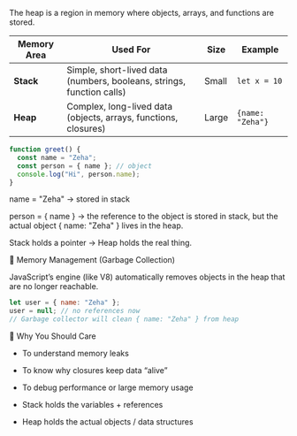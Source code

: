 The heap is a region in memory where objects, arrays, and functions are stored.

| Memory Area | Used For                                                              | Size  | Example          |
| ----------- | --------------------------------------------------------------------- | ----- | ---------------- |
| **Stack**   | Simple, short-lived data (numbers, booleans, strings, function calls) | Small | `let x = 10`     |
| **Heap**    | Complex, long-lived data (objects, arrays, functions, closures)       | Large | `{name: "Zeha"}` |

```js
function greet() {
  const name = "Zeha";
  const person = { name }; // object
  console.log("Hi", person.name);
}
```

name = "Zeha" → stored in stack

person = { name } → the reference to the object is stored in stack,
but the actual object { name: "Zeha" } lives in the heap.

Stack holds a pointer → Heap holds the real thing.

🧹 Memory Management (Garbage Collection)

JavaScript’s engine (like V8) automatically removes objects in the heap that are no longer reachable.

```js
let user = { name: "Zeha" };
user = null; // no references now
// Garbage collector will clean { name: "Zeha" } from heap
```

🚀 Why You Should Care

- To understand memory leaks
- To know why closures keep data “alive”
- To debug performance or large memory usage

- Stack holds the variables + references
- Heap holds the actual objects / data structures